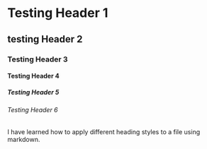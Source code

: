 # Testing Header 1
## testing Header 2
### Testing Header 3
#### Testing Header 4
##### Testing Header 5
###### Testing Header 6
I have learned how to apply different heading styles to a file using markdown.
